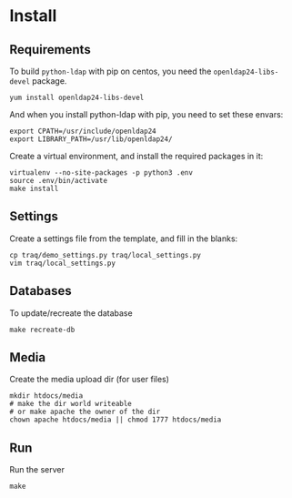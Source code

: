 # Install
## Requirements

To build `python-ldap` with pip on centos, you need the `openldap24-libs-devel` package.

    yum install openldap24-libs-devel

And when you install python-ldap with pip, you need to set these envars:

    export CPATH=/usr/include/openldap24
    export LIBRARY_PATH=/usr/lib/openldap24/

Create a virtual environment, and install the required packages in it:

    virtualenv --no-site-packages -p python3 .env
    source .env/bin/activate
    make install

## Settings
Create a settings file from the template, and fill in the blanks:

    cp traq/demo_settings.py traq/local_settings.py
    vim traq/local_settings.py

## Databases
To update/recreate the database

    make recreate-db

## Media
Create the media upload dir (for user files)

    mkdir htdocs/media
    # make the dir world writeable
    # or make apache the owner of the dir
    chown apache htdocs/media || chmod 1777 htdocs/media

## Run
Run the server

    make
